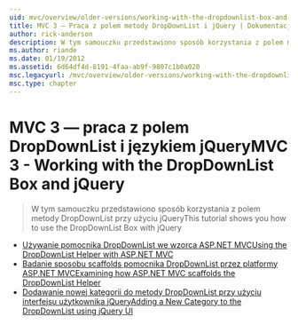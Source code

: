 ```yaml
---
uid: mvc/overview/older-versions/working-with-the-dropdownlist-box-and-jquery/index
title: MVC 3 — Praca z polem metody DropDownList i jQuery | Dokumentacja firmy Microsoft
author: rick-anderson
description: W tym samouczku przedstawiono sposób korzystania z polem metody DropDownList przy użyciu jQuery
ms.author: riande
ms.date: 01/19/2012
ms.assetid: 6d64df4d-8191-4faa-ab9f-9807c1b0a020
msc.legacyurl: /mvc/overview/older-versions/working-with-the-dropdownlist-box-and-jquery
msc.type: chapter
---
```

<a name="mvc-3---working-with-the-dropdownlist-box-and-jquery"></a><span data-ttu-id="6c623-103">MVC 3 — praca z polem DropDownList i językiem jQuery</span><span class="sxs-lookup"><span data-stu-id="6c623-103">MVC 3 - Working with the DropDownList Box and jQuery</span></span>
====================
> <span data-ttu-id="6c623-104">W tym samouczku przedstawiono sposób korzystania z polem metody DropDownList przy użyciu jQuery</span><span class="sxs-lookup"><span data-stu-id="6c623-104">This tutorial shows you how to use the DropDownList Box with jQuery</span></span>


- [<span data-ttu-id="6c623-105">Używanie pomocnika DropDownList we wzorca ASP.NET MVC</span><span class="sxs-lookup"><span data-stu-id="6c623-105">Using the DropDownList Helper with ASP.NET MVC</span></span>](using-the-dropdownlist-helper-with-aspnet-mvc.md)
- [<span data-ttu-id="6c623-106">Badanie sposobu scaffolds pomocnika DropDownList przez platformy ASP.NET MVC</span><span class="sxs-lookup"><span data-stu-id="6c623-106">Examining how ASP.NET MVC scaffolds the DropDownList Helper</span></span>](examining-how-aspnet-mvc-scaffolds-the-dropdownlist-helper.md)
- [<span data-ttu-id="6c623-107">Dodawanie nowej kategorii do metody DropDownList przy użyciu interfejsu użytkownika jQuery</span><span class="sxs-lookup"><span data-stu-id="6c623-107">Adding a New Category to the DropDownList using jQuery UI</span></span>](adding-a-new-category-to-the-dropdownlist-using-jquery-ui.md)
